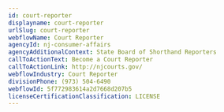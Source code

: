```yaml
---
id: court-reporter
displayname: court-reporter
urlSlug: court-reporter
webflowName: Court Reporter
agencyId: nj-consumer-affairs
agencyAdditionalContext: State Board of Shorthand Reporters
callToActionText: Become a Court Reporter
callToActionLink: http://njcourts.gov/
webflowIndustry: Court Reporter
divisionPhone: (973) 504-6490
webflowId: 5f772983614a2d7668d207b5
licenseCertificationClassification: LICENSE
---
```

